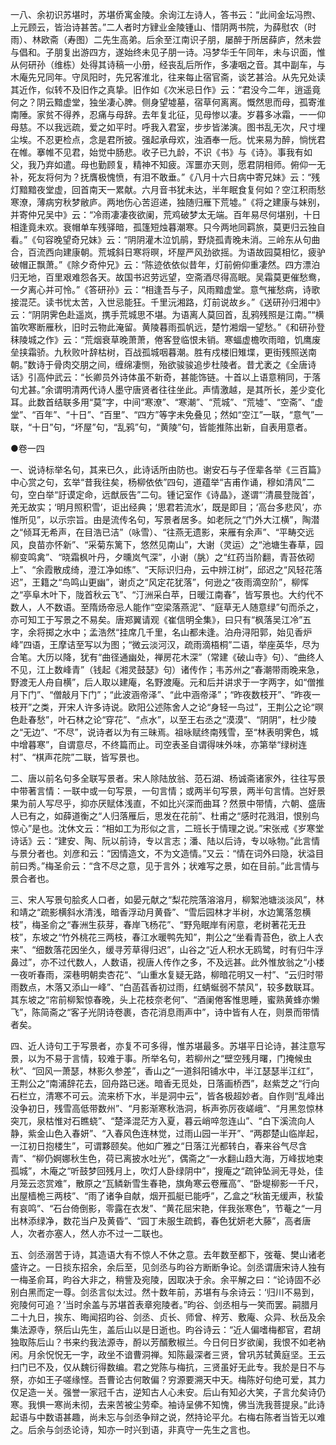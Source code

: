 <!-- { "loadSidebar": true } -->
一八、余初识苏堪时，苏堪侨寓金陵。余询江左诗人，答书云：“此间金坛冯煦、上元顾云，皆治诗甚苦。”二人者时方肄业金陵锺山、惜阴两书院，为薛慰农（时雨）、林欧斋（寿图）二先生高弟。后余至江南识子朋，屡醉于所居薛庐，然未尝与倡和。子朋复出游四方，遂始终未见子朋一诗。冯梦华壬午同年，未与识面，惟从何研孙（维栋）处得其诗稿一小册，经丧乱后所作，多凄咽之音。其中副车，与木庵先兄同年。守凤阳时，先兄客淮北，往来每止宿官斋，谈艺甚洽。从先兄处读其近作，似转不及旧作之真挚。旧作如《次米忌日作》云：“君没今二年，逍遥竟何之？阴云黯虚堂，独坐凄心脾。侧身望墟墓，宿草何离离。慨然思而母，孤寄淮南陲。家贫不得养，忍痛与母辞。去年复北征，见母惨以凄。岁暮多冰霜，一一仰母慈。不以我远疏，爱之如平时。呼我入君室，步步皆涕演。图书乱无次，尺寸埋尘埃。不忍更检点，念是君所披。强起承母欢，浊酒奉一卮。忧来易为醉，惝恍君在帷。搴帷不见君，始觉中肠悲。收子已九龄，不识《书》与《诗》。事我有如父，我乃弃如遣。母也勤顾复，精神不知疲。浑噩亦天则，愿君阴相师。俯仰一无补，死友将何为？抚膺极愧愤，有泪不敢垂。”《八月十六日病中寄兄妹》云：“残灯黯黯夜堂虚，回首南天一累献。六月音书犹未达，半年眠食复何如？空江积雨愁寒潦，薄病穷秋梦敝庐。两地伤心苦迢递，独随归雁下荒墟。”《将之建康与妹别，并寄仲兄吴中》云：“冷雨凄凄夜欲阑，荒鸡破梦太无端。百年易尽何堪别，十日相逢竟未欢。衰帽单车残驿暗，孤篷短烛暮潮寒。只今两地同羁旅，莫更归云独自看。”《句容晚望奇兄妹》云：“阴阴灌木泣饥鹃，野烧孤青晚未消。三岭东从句曲合，百流西向建康朝。荒城斜日寒将暝，坏屋严风劲欲摇。为语故园莫相忆，疲驴破帽正飘萧。”《除夕奇仲兄》云：“陈迹依依似昔年，灯前俯仰重凄然。四方漂泊归无地，百里艰难怨各天。故国书迟劳远望，空斋酒尽得高眠。吴霜莫更催愁鸯，一夕离心并可怜。”《答研孙》云：“相逢吾与子，风雨黯虚堂。意气摧愁病，诗歌接混茫。读书忧太苦，入世忌能狂。千里沅湘路，灯前说故乡。”《送研孙归湘中》云：“阴阴霁色赴遥岚，携手荒城思不堪。为语离人莫回首，乱鸦残照是江南。”“横笛吹寒断雁秋，旧时云物此淹留。黄陵暮雨孤帆远，楚竹湘烟一望愁。”《和研孙登秣陵城之作》云：“荒烟衰草晚萧萧，倦客登临恨未销。寒蝠虚檐吹雨暗，饥鹰废垒挟霜骄。九秋败叶辞枯树，百战孤城咽暮潮。胜有戍楼旧雉堞，更街残照送南朝。”数诗于骨肉交朋之间，缠绵凄恻，殆欲骏骏追步杜陵者。昔尤袤之《全唐诗话》引高仲武云：“长卿员外诗体虽不新奇，甚能饰链。十首以上语意稍同，于落句尤甚。”余谓明清两代诗人墨守唐贤者往往坐此。声情激越，是其所长，差少变化耳。此数首结联多用“莫”字，中间“寒潦”、“寒潮”、“荒城”、“荒墟”、“空斋”、“虚堂”、“百年”、“十日”、“百里”、“四方”等字未免叠见；然如“空江”一联，“意气”一联，“十日”句，“坏屋”句，“乱鸦”句，“黄陵”句，皆能推陈出新，自表用意者。




●卷一四

一、说诗标举名句，其来已久，此诗话所由防也。谢安石与子侄辈各举《三百篇》中心赏之句，玄举“昔我往矣，杨柳依依”四句，道蕴举“吉甫作诵，穆如清风”二句，空白举“訏谟定命，远猷辰告”二句。锺记室作《诗晶》，遂谓“‘清晨登陇首’，羌无故实；‘明月照积雪’，讵出经典；‘思君若流水’，既是即目；‘高台多悲风’，亦惟所见”，以示宗旨。由是流传名句，写景者居多。如老阮之“门外大江横”，陶潜之“倾耳无希声，在目浩已洁”（咏雪）、“往燕无遗影，来雁有余声”、“平畴交远风，良苗亦怀新”、“采菊东篱下，悠然见南山”，大谢（灵运）之“池塘生春草，园柳变鸣禽”、“晓霜枫叶丹，夕曛岚气深”，小谢（朓）之“红药当阶翻，青苔依砌上”、“余霞散成绮，澄江净如练”、“天际识归舟，云中辨江树”，邱迟之“风轻花落迟”，王籍之“鸟鸣山更幽”，谢贞之“风定花犹落”，何逊之“夜雨滴空阶”，柳恽之“亭阜木叶下，陇首秋云飞”、“汀洲采白苹，日暖江南春”，皆写景也。大约代不数人，人不数语。至隋炀帝忌人能作“空梁落燕泥”、“庭草无人随意绿”句而杀之，亦可知工于写景之不易矣。唐郑翼请观《崔信明全集》，曰只有“枫落吴江冷”五字，余将掷之水中；孟浩然“挂席几千里，名山都未逢。泊舟浔阳郭，始见香炉峰”四语，王摩诘至写以为图；“微云淡河汉，疏雨滴梧桐”二语，举座英华，尽为合笔。大历以降，犹有“曲径通幽处，禅房花木深”（常建《破山寺》句）、“曲终人不见，江上数峰青”（钱起《湘灵鼓瑟》句）诸传作；韦苏州之“春潮带雨晚来急，野渡无人舟自横”，后人取以建庵，名野渡庵。元和后并讲求于一字两字，如“僧推月下门”、“僧敲月下门”；“此波涵帝泽”、“此中涵帝泽”；“昨夜数枝开”、“昨夜一枝开”之类，开宋人许多诗说。欧阳公述陈舍人之论“身轻一鸟过”，王荆公之论“暝色赴春愁”，叶石林之论“穿花”、“点水”，以至王右丞之“漠漠”、“阴阴”，杜少陵之“无边”、“不尽”，说诗者以为有三昧焉。祖咏赋终南残雪，至“林表明霁色，城中增暮寒”，自谓意尽，不终篇而止。司空表圣自谓得味外味，亦第举“绿树连村”、“棋声花院”二联，皆写景也。

二、唐以前名句多全联写景者。宋人除陆放翁、范石湖、杨诚斋诸家外，往往写景中带著言情：一联中或一句写景，一句言情；或两半句写景，两半句言情。岂好景果为前人写尽乎，抑亦厌赋体浅直，不如比兴深而曲耳？然景中带情，六朝、盛唐人已有之，如薛道衡之“人归落雁后，思发在花前”、杜甫之“感时花溅泪，恨别鸟惊心”是也。沈休文云：“相如工为形似之言，二班长于情理之说。”宋张戒《岁寒堂诗话》云：“建安、陶、阮以前诗，专以言志；潘、陆以后诗，专以咏物。”此言情与景分者也。刘彦和云：“因情造文，不为文造情。”又云：“情在词外曰隐，状溢目前曰秀。”梅圣俞云：“含不尽之意，见于言外；状难写之景，如在目前。”此言情与景合者也。

三、宋人写景句脍炙人口者，如晏元献之“梨花院落溶溶月，柳絮池塘淡淡风”，林和靖之“疏影横斜水清浅，暗香浮动月黄昏”、“雪后园林才半树，水边篱落忽横枝”，梅圣俞之“春洲生荻芽，春岸飞杨花”、“野凫眠岸有闲意，老树著花无丑枝”，东坡之“竹外桃花三两枝，春江水暖鸭先知”，荆公之“坐看青苔色，欲上人衣来”、“细数落花因坐久，缓寻芳草得归迟”，山谷之“近人积水无鸥鹭，时有归牛浮鼻过”，亦不过代数人，人数语，视唐人传作之多，不及远甚。此外惟放翁之“小楼一夜听春雨，深巷明朝卖杏花“、“山重水复疑无路，柳暗花明又一村”、“云归时带雨数点，木落又添山一峰”、“白菡萏香初过雨，红蜻蜒弱不禁风”，较多数联耳。其东坡之“帘前柳絮惊春晚，头上花枝奈老何”、“酒阑倦客惟思睡，蜜熟黄蜂亦懒飞”，陈简斋之“客子光阴诗卷裹，杏花消息雨声中”，诗中皆有人在，则景而带情者矣。

四、近人诗句工于写景者，亦复不可多得，惟苏堪最多。苏堪平日论诗，甚注意写景，以为不易于言情，较难于事。所举名句，若柳州之“壁空残月曙，门掩候虫秋”、“回风一萧瑟，林影久参差”，香山之“一道斜阳铺水中，半江瑟瑟半江红”，王荆公之“南浦辞花去，回舟路已迷。暗香无觅处，日落画桥西”，赵紫芝之“行向石栏立，清寒不可云。流来桥下水，半是洞中云”，皆各极超妙者。自作则“乱峰出没争初日，残雪高低带数州”、“月影渐寒秋浩洞，柝声弥厉夜嵯峨”、“月黑忽惊林突兀，泉枯惟对石瞧蛲”、“楚泽混茫方入夏，暮云峭啐忽连山”、“白下溪流向人静，紫金山色入春妍”、“入春风色连林觉，过雨山园一半开”、“两郡楚山临岸起，一江初日抱楼生”，可谓夥颐矣。他如广雅之“日落江光都转白，春来谷气尽含青”、“柳仍婀娜秋生色，荷已离披水吐光”，偶斋之“一水翻山趋大海，万峰拔地束孤城”，木庵之“听鼓梦回残月上，吹灯人卧绿阴中”，搜庵之“疏钟坠涧无寻处，佳月笼云恣赏难”，散原之“瓦鳞新雪生春艳，旗角寒云卷雁高”、“卧堤柳影一千尺，出屋樯桅三两枝”、“雨了诸争自献，烟开孤艇已能呼”，乙盒之“秋笛无缓声，秋蛰有哀鸣”、“石台倚倒影，零露在衣发”、“黄花屈宋艳，伴我张寒色”，节菴之“一月出林添绿净，数花当户及黄昏”、“园丁未服生疏鹤，春色犹妍老大藤”，高者唐人，次者亦塞人，然人亦不过一二联也。

五、剑丞溺苦于诗，其造语大有不惊人不休之意。去年数至都下，弢菴、樊山诸老盛许之。一日掞东招余，余后至，见剑丞与昀谷方断断争论。剑丞谓唐宋诗人独有一梅圣俞耳，昀谷大非之，稍訾及宛陵，因取决于余。余平解之曰：“论诗固不必别白黑而定一尊。剑丞言似太过。然十数年前，苏堪有与余诗云：‘归川不易到，宛陵何可追？’当时余盖与苏堪首表章宛陵者。”昀谷、剑丞相与一笑而罢。嗣腊月二十九日，挨东、晦闻招昀谷、剑丞、贞长、师曾、梓芳、敷庵、众异、秋岳及余集法源寺，祭后山先生，盖后山以是日逝也。昀谷诗云：“近人偏嗜梅都官，君胡独取陈后山？书来约我法源寺，酹以芳醑敷椒兰。今日何日岁欲阑，我恨不如老衲闲。月余怳怳无一字，政坐不谙曹洞禅。知陈最深者三贤，曾巩苏轼黄庭坚。王云扫门已不及，仅从魏衍得数编。君之党陈与梅抗，三贤虽好无此专。我於是日不与祭，亦如王子嗟缘悭。吾曹论古何敢偏？穷源要溯天中天。梅陈好句绝可爱，其力仅足造一关。强誉一家冠千古，逆知古人心未安。后山有知必大笑，子言允矣诗仍寒。我惧一寒尚未彻，去来苦被尘劳牵。袖诗呈佛不知愧，佛当洗我菩提泉。”此诗起语与中数语甚趣，尚未忘与剑丞争辩之说，然持论平允。右梅右陈者当皆无以难之。后余与剑丞论诗，知亦一时兴到语，非真守一先生之言也。

